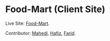 # Food-Mart (Client Site)

Live Site:  [Food-Mart](https://food-mart1.firebaseapp.com/).


Contributor: [Mahedi](https://github.com/md-mh), [Hafiz](https://github.com/hafiz229), [Farid](https://github.com/developerfarid).


